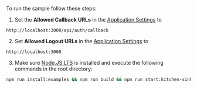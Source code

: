 <!-- markdownlint-disable MD031 MD041 -->

To run the sample follow these steps:

1) Set the **Allowed Callback URLs** in the [Application Settings](${manage_url}/#/applications/${account.clientId}/settings) to
```text
http://localhost:3000/api/auth/callback
```

2) Set **Allowed Logout URLs** in the [Application Settings](${manage_url}/#/applications/${account.clientId}/settings) to
```text
http://localhost:3000
```
3) Make sure [Node.JS LTS](https://nodejs.org/en/download/) is installed and execute the following commands in the root directory:
```bash
npm run install:examples && npm run build && npm run start:kitchen-sink
```